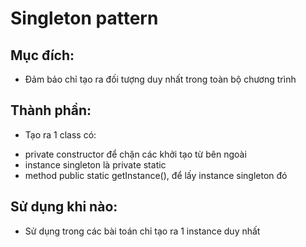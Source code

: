# Singleton pattern

## Mục đích: 
- Đảm bảo chỉ tạo ra đối tượng duy nhất trong toàn bộ chương trình

## Thành phần:
- Tạo ra 1 class có:
+ private constructor để chặn các khởi tạo từ bên ngoài
+ instance singleton là private static
+ method public static getInstance(), để lấy instance singleton đó
## Sử dụng khi nào:
- Sử dụng trong các bài toán chỉ tạo ra 1 instance duy nhất
